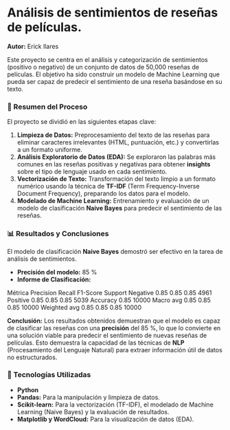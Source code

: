 # Análisis de sentimientos de reseñas de películas.
**Autor:** Erick Ilares

Este proyecto se centra en el análisis y categorización de sentimientos (positivo o negativo) de un conjunto de datos de 50,000 reseñas de películas. El objetivo ha sido construir un modelo de Machine Learning que pueda ser capaz de predecir el sentimiento de una reseña basándose en su texto.

### 🚀 Resumen del Proceso

El proyecto se dividió en las siguientes etapas clave:

1.  **Limpieza de Datos:** Preprocesamiento del texto de las reseñas para eliminar caracteres irrelevantes (HTML, puntuación, etc.) y convertirlas a un formato uniforme.
2.  **Análisis Exploratorio de Datos (EDA):** Se exploraron las palabras más comunes en las reseñas positivas y negativas para obtener **insights** sobre el tipo de lenguaje usado en cada sentimiento.
3.  **Vectorización de Texto:** Transformación del texto limpio a un formato numérico usando la técnica de **TF-IDF** (Term Frequency-Inverse Document Frequency), preparando los datos para el modelo.
4.  **Modelado de Machine Learning:** Entrenamiento y evaluación de un modelo de clasificación **Naive Bayes** para predecir el sentimiento de las reseñas.

### 📊 Resultados y Conclusiones

El modelo de clasificación **Naive Bayes** demostró ser efectivo en la tarea de análisis de sentimientos.

* **Precisión del modelo:** 85 %
* **Informe de Clasificación:**  
  
Métrica	Precision	Recall	F1-Score	Support
Negative	0.85	   0.85	   0.85   	4961
Positive	0.85   	0.85	   0.85	    5039
Accuracy			             0.85	    10000
Macro avg	0.85	  0.85	   0.85	    10000
Weighted avg	0.85	0.85	 0.85   	10000

**Conclusión:**
Los resultados obtenidos demuestran que el modelo es capaz de clasificar las reseñas con una **precisión** del 85 %, lo que lo convierte en una solución viable para predecir el sentimiento de nuevas reseñas de películas. Esto demuestra la capacidad de las técnicas de **NLP** (Procesamiento del Lenguaje Natural) para extraer información útil de datos no estructurados.

### 🔧 Tecnologías Utilizadas

* **Python**
* **Pandas:** Para la manipulación y limpieza de datos.
* **Scikit-learn:** Para la vectorización (TF-IDF), el modelado de Machine Learning (Naive Bayes) y la evaluación de resultados.
* **Matplotlib y WordCloud:** Para la visualización de datos (EDA).

